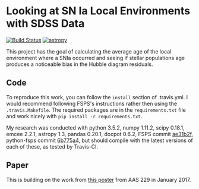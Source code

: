 # Looking at SN Ia Local Environments with SDSS Data

[![Build Status](https://travis-ci.com/benjaminrose/SNIa-Local-Environments.svg?token=4zcThx8qWuKzVAuCdesD&branch=master)](https://travis-ci.com/benjaminrose/SNIa-Local-Environments) [![astropy](http://img.shields.io/badge/powered%20by-AstroPy-orange.svg?style=flat)](http://www.astropy.org/) 

This project has the goal of calculating the average age of the local environment where a SNIa occurred and seeing if stellar populations age produces a noticeable bias in the Hubble diagram residuals. 

## Code

To reproduce this work, you can follow the `install` section of .travis.yml. I would recommend following FSPS's instructions rather then using the `.travis.Makefile`. The required packages are in the `requirements.txt` file and work nicely with `pip install -r requirements.txt`. 

My research was conducted with python 3.5.2, numpy 1.11.2, scipy 0.18.1, emcee 2.2.1, astropy 1.3, pandas 0.20.1, docpot 0.6.2, FSPS commit [ae31b2f](https://github.com/cconroy20/fsps/commit/ae31b2f63d865354ce944e5c22eba6e93e01e67d), python-fsps commit [6b775a4](https://github.com/dfm/python-fsps/commit/6b775a46cb1cceac145cf08f234f52e04385f001), but should compile with the latest versions of each of these, as tested by Travis-CI.


## Paper

This is building on the work from [this poster](https://ui.adsabs.harvard.edu/#abs/2017AAS...22943402R/abstract) from AAS 229 in January 2017.
